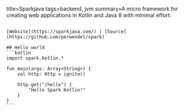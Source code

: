 title=Sparkjava
tags=backend, jvm
summary=A micro framework for creating web applications in Kotlin and Java 8 with minimal effort.
~~~~~~

[Website](https://sparkjava.com/) | [Source](https://github.com/perwendel/spark)

## Hello world
```kotlin
import spark.kotlin.*

fun main(args: Array<String>) {
    val http: Http = ignite()

    http.get("/hello") {
        "Hello Spark Kotlin!"
    }
}
```

